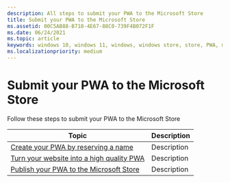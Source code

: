 ```yaml
---
description: All steps to submit your PWA to the Microsoft Store
title: Submit your PWA to the Microsoft Store
ms.assetid: 00C5AB88-B718-4E67-88C0-739F4B072F1F
ms.date: 06/24/2021
ms.topic: article
keywords: windows 10, windows 11, windows, windows store, store, PWA, microsoft store
ms.localizationpriority: medium
---
```


# Submit your PWA to the Microsoft Store

Follow these steps to submit your PWA to the Microsoft Store

| Topic | Description |
|-------|-------------|
| [Create your PWA by reserving a name](create-your-app-by-reserving-a-name.md) | Description |
| [Turn your website into a high quality PWA](turn-your-website-pwa.md) | Description |
| [Publish your PWA to the Microsoft Store](../app-submissions.md) | Description |
